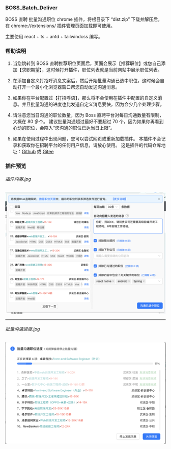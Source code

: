 ### BOSS_Batch_Deliver

BOSS 直聘 批量沟通职位 chrome 插件，将根目录下 “dist.zip” 下载并解压后，在 chrome://extensions/ 插件管理页面加载即可使用。

主要使用 react + ts + antd + tailwindcss 编写。

### 帮助说明

1. 当您跳转到 BOSS 直聘推荐职位页面后，页面会展示【推荐职位】或您自己添加【求职期望】，这时候打开插件，职位列表就是当前网站中展示职位列表。

2. 在添加自定义打招呼消息文案后，然后开始批量沟通已选中职位，这时候会自动打开一个最小化浏览器窗口帮您自动发送沟通消息。

3. 如果你在平台配置过【打招呼语】，那么将不会使用在插件中配置的自定义消息。并且批量沟通的进度也比发送自定义消息要快，因为会少几个处理步骤。

4. 请注意您当日沟通的职位数量，因为 Boss 直聘平台对每日沟通数量有限制，大概在 80 多个。
   建议批量沟通超过最好不要超过 70 个，因为如果你再看到心动的职位，会陷入“您沟通的职位已达当日上限”。

5. 如果在使用过程中出现问题，您可以尝试网页或重新加载插件。 本插件不会记录和获取你在招聘平台的任何用户信息，请放心使用。
   这是插件的代码仓库地址：[Github](https://github.com/wvit/BOSS_batch_deliver.git) 或 [Gitee](https://gitee.com/wvit/BOSS_batch_deliver.git)

### 插件预览

###### 插件内容.jpg

![插件内容](./src/assets/imgs/demo1.jpg)

---

###### 批量沟通进度.jpg

![批量沟通进度](./src/assets/imgs/demo2.jpg)
